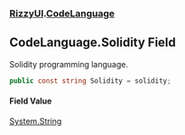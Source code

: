 ### [RizzyUI](RizzyUI 'RizzyUI').[CodeLanguage](RizzyUI.CodeLanguage 'RizzyUI.CodeLanguage')

## CodeLanguage.Solidity Field

Solidity programming language.

```csharp
public const string Solidity = solidity;
```

#### Field Value
[System.String](https://docs.microsoft.com/en-us/dotnet/api/System.String 'System.String')